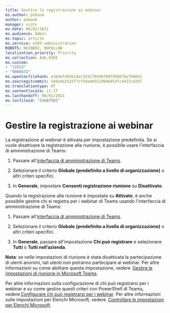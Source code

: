 ```yaml
---
title: Gestire la registrazione ai webinar
ms.author: pebaum
author: pebaum
manager: scotv
ms.date: 06/02/2021
ms.audience: Admin
ms.topic: article
ms.service: o365-administration
ROBOTS: NOINDEX, NOFOLLOW
localization_priority: Priority
ms.collection: Adm_O365
ms.custom:
- "11512"
- "9006672"
ms.openlocfilehash: e164efdd5b1dec329179496f89f95867be7666d1
ms.sourcegitcommit: 540a4e2515f7cfddee65519046454fc4437cd287
ms.translationtype: HT
ms.contentlocale: it-IT
ms.lasthandoff: 08/01/2021
ms.locfileid: "53687502"
---
```

# <a name="manage-webinar-registration"></a>Gestire la registrazione ai webinar

La registrazione al webinar è attivata per impostazione predefinita. Se si vuole disattivare la registrazione alla riunione, è possibile usare l'interfaccia di amministrazione di Teams: 

1. Passare all'[interfaccia di amministrazione di Teams](https://admin.teams.microsoft.com/policies/meetings). 

2. Selezionare il criterio **Globale (predefinito a livello di organizzazione)** o altri criteri specifici. 

3. In **Generale**, impostare **Consenti registrazione riunione** su **Disattivato**. 

Quando la registrazione alla riunione è impostata su **Attivato**, è anche possibile gestire chi si registra per i webinar di Teams usando l'interfaccia di amministrazione di Teams: 

1. Passare all'[interfaccia di amministrazione di Teams](https://admin.teams.microsoft.com/policies/meetings). 

2. Selezionare il criterio **Globale (predefinito a livello di organizzazione)** o altri criteri specifici. 

3. In **Generale**, passare all'impostazione **Chi può registrare** e selezionare **Tutti** o **Tutti nell’azienda**. 

**Nota**: se nelle impostazioni di riunione è stata disattivata la partecipazione di utenti anonimi, tali utenti non potranno partecipare ai webinar. Per altre informazioni su come abilitare questa impostazione, vedere  [Gestire le impostazioni di riunione in Microsoft Teams](/microsoftteams/meeting-settings-in-teams). 

Per altre informazioni sulla configurazione di chi può registrarsi per i webinar e su come gestire questi criteri con PowerShell di Teams, vedere [Configurare chi può registrarsi per i webinar](/microsoftteams/set-up-webinars?source=docs#configure-who-can-register-for-webinars). Per altre informazioni sulle impostazioni per Elenchi Microsoft, vedere  [Controllare le impostazioni per Elenchi Microsoft](/sharepoint/control-lists). 

 